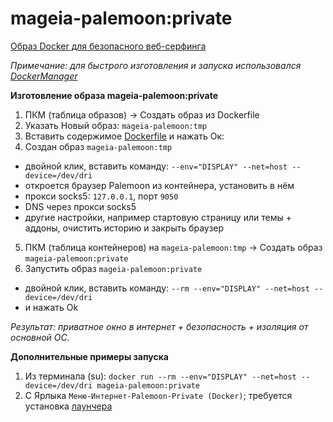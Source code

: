 # mageia-palemoon:private
[Образ Docker для безопасного веб-серфинга](https://drive.google.com/drive/folders/1ekXmN1QdEJDFFnj_dWf0ATGKFK4nVMo7?usp=sharing)  

*Примечание: для быстрого изготовления и запуска использовался [DockerManager](https://github.com/AKotov-dev/docker-manager)*


**Изготовление образа mageia-palemoon:private**
1. ПКМ (таблица образов) -> Создать образ из Dockerfile
2. Указать Новый образ: `mageia-palemoon:tmp`
3. Вставить содержимое [Dockerfile](https://github.com/AKotov-dev/mageia-palemoon-private/blob/main/Dockerfile) и нажать Ок:
4. Создан образ `mageia-palemoon:tmp`
+ двойной клик, вставить команду: `--env="DISPLAY" --net=host --device=/dev/dri`
+ откроется браузер Palemoon из контейнера, установить в нём
+ прокси socks5: `127.0.0.1`, порт `9050`
+ DNS через прокси socks5
+ другие настройки, например стартовую страницу или темы + аддоны, очистить историю и закрыть браузер
5. ПКМ (таблица контейнеров) на `mageia-palemoon:tmp` -> Создать образ `mageia-palemoon:private`
6. Запустить образ `mageia-palemoon:private`
+ двойной клик, вставить команду: `--rm --env="DISPLAY" --net=host --device=/dev/dri`
+ и нажать Ok

*Результат: приватное окно в интернет + безопасность + изоляция от основной ОС.*

**Дополнительные примеры запуска**
1. Из терминала (su): `docker run --rm --env="DISPLAY" --net=host --device=/dev/dri mageia-palemoon:private`
2. С Ярлыка `Меню-Интернет-Palemoon-Private (Docker)`; требуется установка [лаунчера](https://github.com/AKotov-dev/mageia-palemoon-private/tree/main/palemoon-private-launcher)

